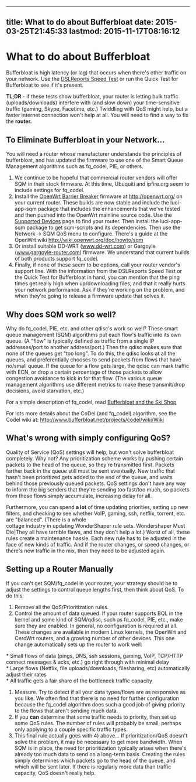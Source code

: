 
---
title: What to do about Bufferbloat
date: 2015-03-25T21:45:33
lastmod: 2015-11-17T08:16:12
---
What to do about Bufferbloat
============================

Bufferbloat is high latency (or lag) that occurs when there's other
traffic on your network. Use the [DSLReports Speed
Test](http://dslreports.com/speedtest) or run the <link>Quick Test for
Bufferbloat</link> to see if it's present.

**TL;DR** - if these tests show bufferbloat, your router is letting bulk
traffic (uploads/downloads) interfere with (and slow down) your
time-sensitive traffic (gaming, Skype, Facetime, etc.) Twiddling with
QoS might help, but a faster internet connection won't help at all. You
will need to find a way to fix the **router.**

To Eliminate Bufferbloat in your Network...
-------------------------------------------

You will need a router whose manufacturer understands the principles of
bufferbloat, and has updated the firmware to use one of the Smart Queue
Management algorithms such as fq\_codel, PIE, or others.

1.  We continue to be hopeful that commercial router vendors will offer
    SQM in their stock firmware. At this time, Ubuquiti and ipfire.org
    seem to include settings for fq\_codel.
2.  Install the [OpenWrt Barrier Breaker](http://openwrt.org/) firmware
    at http://openwrt.org/ on your current router. These builds are now
    stable and include the luci-app-sqm package that includes the
    enhancements that we've tested and then pushed into the OpenWrt
    mainline source code. Use the [Supported
    Devices](http://wiki.openwrt.org/toh/start) page to find
    your router. Then install the luci-app-sqm package to get
    sqm-scripts and its dependencies. Then use the Network -&gt; SQM QoS
    menu to configure. There's a guide at the OpenWrt wiki
    http://wiki.openwrt.org/doc/howto/sqm
3.  Or install suitable DD-WRT (www.dd-wrt.com) or
    Gargoyle (www.gargoyle-router.com) firmware. We understand that
    current builds of both products support fq\_codel.
4.  Finally, if none of these seem to be options, call your router
    vendor's support line. With the information from the DSLReports
    Speed Test or the Quick Test for Bufferbloat in hand, you can
    mention that the ping times get really high when up/downloading
    files, and that it really hurts your network performance. Ask if
    they're working on the problem, and when they're going to release a
    firmware update that solves it.

Why does SQM work so well?
--------------------------

Why do fq\_codel, PIE, etc. and other qdisc's work so well? These smart
queue management (SQM) algorithms put each flow's traffic into its own
queue. (A "flow" is typically defined as traffic from a single IP
addresses/port to another address/port.) Then the qdisc makes sure that
none of the queues get "too long". To do this, the qdisc looks at all
the queues, and preferentially chooses to send packets from flows that
have no/small queue. If the queue for a flow gets large, the qdisc can
mark traffic with ECN, or drop a certain percentage of those packets to
allow congestion avoidance to kick in for that flow. (The various queue
management algorithms use different metrics to make these transmit/drop
decisions, avoid starvation, etc.)

For a simple description of fq\_codel, read [Bufferbloat and the Ski
Shop](http://richb-hanover.com/bufferbloat-and-the-ski-shop/)

For lots more details about the CoDel (and fq\_codel) algorithm, see the
Codel wiki at: http://www.bufferbloat.net/projects/codel/wiki/Wiki

What's wrong with simply configuring QoS?
-----------------------------------------

Quality of Service (QoS) settings will help, but won't solve bufferbloat
completely. Why not? Any prioritization scheme works by pushing certain
packets to the head of the queue, so they're transmitted first. Packets
farther back in the queue still must be sent eventually. New traffic
that hasn't been prioritized gets added to the end of the queue, and
waits behind those previously queued packets. QoS settings don't have
any way to inform the big senders that they're sending too fast/too
much, so packets from those flows simply accumulate, increasing delay
for all.

Furthermore, you can spend **a lot** of time updating priorities,
setting up new filters, and checking to see whether VoIP, gaming, ssh,
netflix, torrent, etc. are "balanced". (There is a whole\
cottage industry in updating WonderShaper rule sets. <link>Wondershaper
Must Die|They all have terrible flaws</link>, and they don't help a
lot.) Worst of all, these rules create a maintenance hassle. Each new
rule has to be adjusted in the face of new kinds of traffic. And if the
router changes, or speed changes, or there's new traffic in the mix,
then they need to be adjusted again.

Setting up a Router Manually
----------------------------

If you can't get SQM/fq\_codel in your router, your strategy should be
to adjust the settings to control queue lengths first, then think about
QoS. To do this:

1.  Remove all the QoS/Prioritization rules.
2.  Control the amount of data queued. If your router supports BQL in
    the kernel and some kind of SQM/qdisc, such as fq\_codel, PIE, etc.,
    make sure they are enabled. In general, no configuration is required
    at all. These changes are available in modern Linux kernels, the
    OpenWrt and CeroWrt routers, and a growing number of other devices.
    This one change automatically sets up the router to work well:

\* Small flows of data (pings, DNS, ssh sessions, gaming, VoIP, TCP/HTTP
connect messages & acks, etc.) go right through with minimal delay\
\* Large flows (Netflix, file uploads/downloads, filesharing, etc)
automatically adjust their rates\
\* All traffic gets a fair share of the bottleneck traffic capacity

1.  Measure. Try to detect if all your data types/flows are as
    responsive as you like. We often find that there is no need for
    further configuration because the fq\_codel algorithm does such a
    good job of giving priority to the flows that aren't sending
    much data.
2.  If you **can** determine that some traffic needs to priority, then
    set up some QoS rules. The number of rules will probably be small,
    perhaps only applying to a couple specific traffic types.
3.  This final rule actually goes with 4) above... If prioritization/QoS
    doesn't solve the problem, it may be necessary to get
    more bandwidth. When SQM is in place, the need for prioritization
    typically arises when there's already too much data to send on a
    long-term basis. Creating the rules simply determines which packets
    go to the head of the queue, and which will be sent later. If there
    is regularly more data than traffic capacity, QoS doesn't
    really help.

